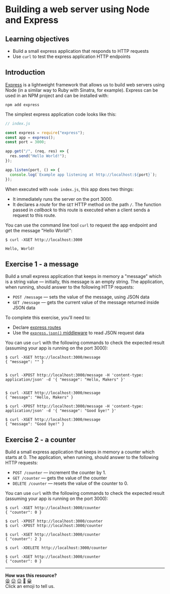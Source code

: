 # Building a web server using Node and Express

## Learning objectives

- Build a small express application that responds to HTTP requests
- Use `curl` to test the express application HTTP endpoints

## Introduction

[Express](https://expressjs.com/) is a lightweight framework that allows us to build web servers using Node (in a similar way to Ruby with Sinatra, for example). Express can be used in an NPM project and can be installed with:

```
npm add express
```

The simplest express application code looks like this:

```js
// index.js

const express = require("express");
const app = express();
const port = 3000;

app.get("/", (req, res) => {
  res.send("Hello World!");
});

app.listen(port, () => {
  console.log(`Example app listening at http://localhost:${port}`);
});
```

When executed with `node index.js`, this app does two things:

- It immediately runs the server on the port 3000.
- It declares a _route_ for the `GET` HTTP method on the path `/`. The function passed in _callback_ to this route is executed when a client sends a request to this route.

You can use the command line tool `curl` to request the app endpoint and get the message "Hello World!":

```
$ curl -XGET http://localhost:3000

Hello, World!
```

## Exercise 1 - a message

Build a small express application that keeps in memory a "message" which is a string value — initially, this message is an empty string. The application, when running, should answer to the following HTTP requests:

- `POST /message` — sets the value of the message, using JSON data
- `GET /message` — gets the current value of the message returned inside JSON data

To complete this exercise, you'll need to:

- Declare [express routes](https://expressjs.com/en/guide/routing.html)
- Use the [`express.json()` middleware](https://masteringjs.io/tutorials/express/body) to read JSON request data

You can use `curl` with the following commands to check the expected result (assuming your app is running on the port 3000):

```
$ curl -XGET http://localhost:3000/message
{ "message": "" }


$ curl -XPOST http://localhost:3000/message -H 'content-type: application/json' -d '{ "message": "Hello, Makers" }'


$ curl -XGET http://localhost:3000/message
{ "message": "Hello, Makers" }

$ curl -XPOST http://localhost:3000/message -H 'content-type: application/json' -d '{ "message": "Good bye!" }'

$ curl -XGET http://localhost:3000/message
{ "message": "Good bye!" }
```

## Exercise 2 - a counter

Build a small express application that keeps in memory a counter which starts at 0. The application, when running, should answer to the following HTTP requests:

- `POST /counter` — increment the counter by 1.
- `GET /counter` — gets the value of the counter
- `DELETE /counter` — resets the value of the counter to 0.

You can use `curl` with the following commands to check the expected result (assuming your app is running on the port 3000):

```
$ curl -XGET http://localhost:3000/counter
{ "counter": 0 }

$ curl -XPOST http://localhost:3000/counter
$ curl -XPOST http://localhost:3000/counter

$ curl -XGET http://localhost:3000/counter
{ "counter": 2 }

$ curl -XDELETE http://localhost:3000/counter

$ curl -XGET http://localhost:3000/counter
{ "counter": 0 }
```

<!-- BEGIN GENERATED SECTION DO NOT EDIT -->

---

**How was this resource?**  
[😫](https://airtable.com/shrUJ3t7KLMqVRFKR?prefill_Repository=makersacademy%2Fjavascript-fundamentals&prefill_File=practicals%2Fweb-server%2FREADME.md&prefill_Sentiment=😫) [😕](https://airtable.com/shrUJ3t7KLMqVRFKR?prefill_Repository=makersacademy%2Fjavascript-fundamentals&prefill_File=practicals%2Fweb-server%2FREADME.md&prefill_Sentiment=😕) [😐](https://airtable.com/shrUJ3t7KLMqVRFKR?prefill_Repository=makersacademy%2Fjavascript-fundamentals&prefill_File=practicals%2Fweb-server%2FREADME.md&prefill_Sentiment=😐) [🙂](https://airtable.com/shrUJ3t7KLMqVRFKR?prefill_Repository=makersacademy%2Fjavascript-fundamentals&prefill_File=practicals%2Fweb-server%2FREADME.md&prefill_Sentiment=🙂) [😀](https://airtable.com/shrUJ3t7KLMqVRFKR?prefill_Repository=makersacademy%2Fjavascript-fundamentals&prefill_File=practicals%2Fweb-server%2FREADME.md&prefill_Sentiment=😀)  
Click an emoji to tell us.

<!-- END GENERATED SECTION DO NOT EDIT -->
